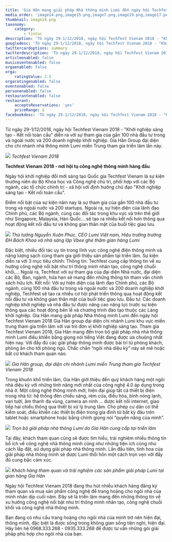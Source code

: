 ```yaml
---
title: 'Gia Hân mang giải pháp Nhà thông minh Lumi đến ngày hội Techfest Vienam 2018'
media_order: 'image14.png,image15.png,image7.png,image19.png,image17.png'
thumbnail: image14.png
taxonomy:
    category:
        - tintuc
description: 'Từ ngày 29-1/12/2018, ngày hội Techfest Vienam 2018 - "Khởi nghiệp sáng tạo - Kết nối toàn cầu" diễn ra với sự tham gia của gần 100 nhà đầu tư trong và ngoài nước và 200 doanh nghiệp khởi nghiệp. Gia Hân Group đại diện cho chi nhánh nhà thông minh Lumi miền Trung tham gia triển lãm lần này.'
googledesc: 'Từ ngày 29-1/12/2018, ngày hội Techfest Vienam 2018 - "Khởi nghiệp sáng tạo - Kết nối toàn cầu" diễn ra với sự tham gia của gần 100 nhà đầu tư trong và ngoài nước và 200 doanh nghiệp khởi nghiệp. Gia Hân Group đại diện cho chi nhánh nhà thông minh Lumi miền Trung tham gia triển lãm lần này.'
twittercardoptions: summary
twitterdescription: 'Từ ngày 29-1/12/2018, ngày hội Techfest Vienam 2018 - "Khởi nghiệp sáng tạo - Kết nối toàn cầu" diễn ra với sự tham gia của gần 100 nhà đầu tư trong và ngoài nước và 200 doanh nghiệp khởi nghiệp. Gia Hân Group đại diện cho chi nhánh nhà thông minh Lumi miền Trung tham gia triển lãm lần này.'
articleenabled: false
musiceventenabled: false
orgaenabled: false
orga:
    ratingValue: 2.5
orgaratingenabled: false
eventenabled: false
personenabled: false
restaurantenabled: false
restaurant:
    acceptsReservations: 'yes'
    priceRange: $
facebookdesc: 'Từ ngày 29-1/12/2018, ngày hội Techfest Vienam 2018 - "Khởi nghiệp sáng tạo - Kết nối toàn cầu" diễn ra với sự tham gia của gần 100 nhà đầu tư trong và ngoài nước và 200 doanh nghiệp khởi nghiệp. Gia Hân Group đại diện cho chi nhánh nhà thông minh Lumi miền Trung tham gia triển lãm lần này.'
---
```


Từ ngày 29-1/12/2018, ngày hội Techfest Vienam 2018 - "Khởi nghiệp sáng tạo - Kết nối toàn cầu" diễn ra với sự tham gia của gần 100 nhà đầu tư trong và ngoài nước và 200 doanh nghiệp khởi nghiệp. Gia Hân Group đại diện cho chi nhánh nhà thông minh Lumi miền Trung tham gia triển lãm lần này.


![](image14.png)
_Techfest Vienam 2018_

**Techfest Vienam 2018 - nơi hội tụ công nghệ thông minh hàng đầu**

Ngày hội khởi nghiệp đổi mới sáng tạo Quốc gia Techfest Vienam là sự kiện thường niên do Bộ Khoa học và Công nghệ chủ trì, phối hợp với các Bộ ngành, các tổ chức chính trị - xã hội với định hướng chủ đạo "Khởi nghiệp sáng tạo - Kết nối toàn cầu". 

Điểm nổi bật của sự kiện năm nay là sự tham gia của gần 100 nhà đầu tư trong và ngoài nước và 200 startups. Ngoài ra, sự hiện diện của lãnh đạo Chính phủ, các Bộ ngành, cùng các đối tác trong khu vực và trên thế giới như Singapore, Malaysia, Hàn Quốc… sẽ tạo ra nhiều kết nối hơn thông qua hoạt động kết nối đầu tư và không gian thân mật của buổi tiệc giao lưu.

![](image15.png)
_Thủ tướng Nguyễn Xuân Phúc, CEO Lumi Việt nam, Hiệu trưởng trường ĐH Bách Khoa và nhà sáng lập Vbee ghé thăm gian hàng Lumi_

Đặc biệt, nhiều đối tác uy tín trong lĩnh vực công nghệ điện thông minh và năng lượng sạch cũng tham gia giới thiệu sản phẩm tại triển lãm. Sự kiện diễn ra với 3 mục tiêu chính:
Thông tin: Techfest cung cấp thông tin về xu hướng công nghệ nổi bật như trí thông minh nhân tạo, công nghệ chuỗi khối,… Ngoài ra, Techfest với sự tham gia của đại diện Nhà nước, đại diện các Bộ, Ban, ngành, hứa hẹn sẽ mang đến những thông tin tham vấn chính sách hữu ích. 
Kết nối: Với sự hiện diện của lãnh đạo Chính phủ, các Bộ ngành, cùng 100 nhà đầu tư trong và ngoài nước và 200 doanh nghiệp khởi nghiệp, Techfest sẽ tạo ra nhiều cơ hội phát triển thông qua hoạt động kết nối đầu tư và không gian thân mật của buổi tiệc giao lưu.
Đầu tư: Các doanh nghiệp khởi nghiệp và nhà đầu tư được nâng cao năng lực trước sự kiện thông qua các hoạt động bên lề và chương trình đào tạo thuộc các Làng khởi nghiệp.
Gia Hân mang giải pháp Nhà thông minh Lumi đến ngày hội Techfest Vienam 2018 
Gia Hân group đại diện chi nhánh Lumi khu vực miền trung tham gia triển lãm với vai trò đơn vị khởi nghiệp sáng tạo. Tham gia Techfest Vienam 2018, Gia Hân mang đến trọn bộ giải pháp nhà nhà thông minh Lumi điều khiển bằng giọng nói tiếng Việt đang được ưa chuộng nhất hiện nay. Với đầy đủ các giải pháp thông minh được bài trí từ phòng khách, phòng ăn cho tới phòng ngủ. Chắc chắn “ngôi nhà diệu kỳ” này sẽ mê hoặc bất cứ khách tham quan nào.

![](image7.png)
_Gia Hân group, đại diện chi nhánh Lumi miền Trung tham gia Techfest Vienam 2018_

Trong khuôn khổ triển lãm, Gia Hân giới thiệu đến quý khách hàng một ngôi nhà diệu kỳ với những tính năng mới nhất của công nghệ 4.0 áp dụng trong nhà ở. Một công nghệ thông minh mới, hiện đại giúp tất cả thiết bị điện trong nhà từ: hệ thống đèn chiếu sáng,  rèm cửa, điều hòa, bình nóng lạnh, van tưới, âm thanh đa vùng, camera an ninh ... được kết nối internet, giao tiếp hai chiều thông qua thiết bị xử lý trung tâm. Cho phép cư dân có thể kiểm soát, điều khiển các thiết bị điện trong gia đình từ bất kỳ đâu trên tablet hoặc smartphone hoặc bằng chính giọng nói “quyền năng của mình”. 

![](image19.png)
_Trọn bộ giải pháp nhà thông Lumi do Gia Hân cung cấp tại triển lãm_

Tại đây, khách tham quan cũng sẽ được tìm hiểu, trải nghiệm nhiều thông tin bổ ích về công nghệ nhà thông minh cũng như những tiện ích cũng như cách lắp đặt, sử dụng giải pháp nhà thông minh. Lần đầu tiên, tinh hoa của giải pháp nhà thông minh sẽ được Lumi thổi hồn một cách trọn vẹn với đầy đủ cung bậc cảm xúc. 

![](image17.png)
_Khách hàng tham quan và trải nghiệm các sản phẩm giải pháp Lumi tại gian hàng Gia Hân_

Ngày hội Techfest Vienam 2018 đang thu hút nhiều khách hàng đăng ký tham quan và mua sản phẩm công nghệ để trang hoàng cho ngôi nhà của mình nhân dịp cuối năm. Đây sẽ là triển lãm mang đến những thông tin về xu hướng công nghệ nổi bật như trí thông minh nhân tạo, công nghệ chuỗi khối và công nghệ nhà thông minh.

Bạn đang có nhu cầu trang hoàng cho ngôi nhà của mình trở nên hiện đại, thông minh, đặc biệt là được sống trong không gian sống tiện nghi, hiện đại. Hãy liên hệ 0968.333.268 - 0935.333.268 để được tư vấn những gói giải pháp phù hợp cho ngôi nhà của bạn.

